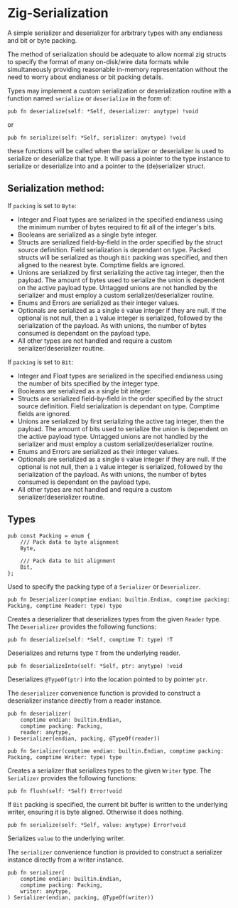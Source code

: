 # Zig-Serialization
A simple serializer and deserializer for arbitrary types with any endianess and bit or byte packing.

The method of serialization should be adequate to allow normal zig structs to specify the format of many on-disk/wire data formats while simultaneously providing reasonable in-memory representation without the need to worry about endianess or bit packing details.

Types may implement a custom serialization or deserialization routine with a function named `serialize` or `deserialize` in the form of:
```zig
pub fn deserialize(self: *Self, deserializer: anytype) !void
```
or
```zig
pub fn serialize(self: *Self, serializer: anytype) !void
```
these functions will be called when the serializer or deserializer is used to serialize or deserialize that type. It will pass a pointer to the type instance to serialize or deserialize into and a pointer to the (de)serializer struct.

## Serialization method:
If `packing` is set to `Byte`:
  - Integer and Float types are serialized in the specified
  endianess using the minimum number of bytes required to fit
  all of the integer's bits.
  - Booleans are serialized as a single byte integer.
  - Structs are serialized field-by-field in the order specified
  by the struct source definition. Field serialization is
  dependant on type. Packed structs will be serialized
  as though `Bit` packing was specified, and then aligned
  to the nearest byte. Comptime fields are ignored.
  - Unions are serialized by first serializing the active tag
  integer, then the payload. The amount of bytes used to
  serialize the union is dependent on the active payload type.
  Untagged unions are not handled by the serializer and must
  employ a custom serializer/deserializer routine.
  - Enums and Errors are serialized as their integer values.
  - Optionals are serialized as a single `0` value integer
  if they are null. If the optional is not null, then a
  `1` value integer is serialized, followed by the serialization
  of the payload. As with unions, the number of bytes consumed is
  dependant on the payload type.
  - All other types are not handled and require a custom 
  serializer/deserializer routine.

If `packing` is set to `Bit`:
  - Integer and Float types are serialized in the specified
  endianess using the number of bits specified by the integer
  type.
  - Booleans are serialized as a single bit integer.
  - Structs are serialized field-by-field in the order specified
  by the struct source definition. Field serialization is
  dependant on type. Comptime fields are ignored.
  - Unions are serialized by first serializing the active tag
  integer, then the payload. The amount of bits used to
  serialize the union is dependent on the active payload type.
  Untagged unions are not handled by the serializer and must
  employ a custom serializer/deserializer routine.
  - Enums and Errors are serialized as their integer values.
  - Optionals are serialized as a single `0` value integer
  if they are null. If the optional is not null, then a
  `1` value integer is serialized, followed by the serialization
  of the payload. As with unions, the number of bytes consumed is
  dependant on the payload type.
  - All other types are not handled and require a custom 
  serializer/deserializer routine.
  
## Types
```zig
pub const Packing = enum {
    /// Pack data to byte alignment
    Byte,

    /// Pack data to bit alignment
    Bit,
};
```
Used to specify the packing type of a `Serializer` or `Deserializer`.


```zig
pub fn Deserializer(comptime endian: builtin.Endian, comptime packing: Packing, comptime Reader: type) type
```
Creates a deserializer that deserializes types from the given `Reader` type. The `Deserializer` provides the following functions:


```zig
pub fn deserialize(self: *Self, comptime T: type) !T
```
Deserializes and returns type `T` from the underlying reader.


```zig
pub fn deserializeInto(self: *Self, ptr: anytype) !void
```
Deserializes `@TypeOf(ptr)` into the location pointed to by pointer `ptr`.


The `deserializer` convenience function is provided to construct a deserializer instance directly from a reader instance.
```zig
pub fn deserializer(
    comptime endian: builtin.Endian,
    comptime packing: Packing,
    reader: anytype,
) Deserializer(endian, packing, @TypeOf(reader))
```

```zig
pub fn Serializer(comptime endian: builtin.Endian, comptime packing: Packing, comptime Writer: type) type
```
Creates a serializer that serializes types to the given `Writer` type. The `Serializer` provides the following functions:


```zig
pub fn flush(self: *Self) Error!void
```
If `Bit` packing is specified, the current bit buffer is written to the underlying writer, ensuring it is byte aligned. Otherwise it does nothing.


```zig
pub fn serialize(self: *Self, value: anytype) Error!void
```
Serializes `value` to the underlying writer.


The `serializer` convenience function is provided to construct a serializer instance directly from a writer instance.
```zig
pub fn serializer(
    comptime endian: builtin.Endian,
    comptime packing: Packing,
    writer: anytype,
) Serializer(endian, packing, @TypeOf(writer))
```
